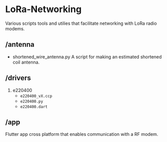 # LoRa-Networking

Various scripts tools and utilies that facilitate networking with LoRa radio modems. 

## /antenna

- shortened_wire_antenna.py
    A script for making an estimated shortened coil antenna.  

## /drivers

1. e220400
    - `e220400_vX.ccp`
    - `e220400.py` 
    - `e220400.dart`  

## /app

Flutter app cross platform that enables communication with a RF modem.
